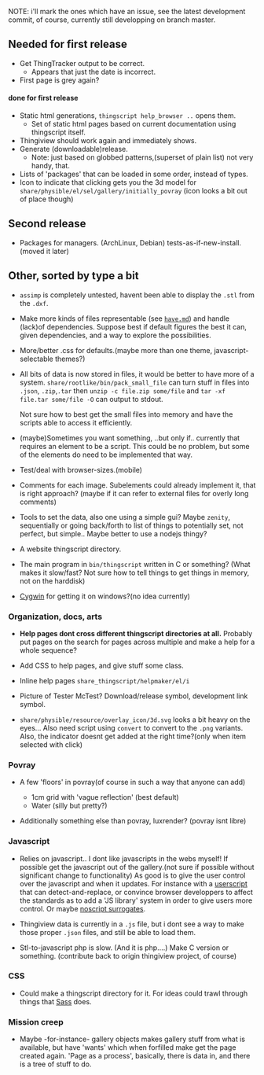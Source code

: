 
NOTE: i'll mark the ones which have an issue, see the latest development commit,
of course, currently still developping on branch master.

## Needed for first release
* Get ThingTracker output to be correct.
  + Appears that just the date is incorrect.
* First page is grey again?

#### done for first release
* Static html generations, `thingscript help_browser ..` opens them.
  + Set of static html pages based on current documentation using thingscript itself.
* Thingiview should work again and immediately shows.
* Generate (downloadable)release.
  + Note: just based on globbed patterns,(superset of plain list) not very handy, that. 
* Lists of 'packages' that can be loaded in some order, instead of types.
* Icon to indicate that clicking gets you the 3d model for
  `share/physible/el/sel/gallery/initially_povray` (icon looks a bit out of place though)

## Second release
* Packages for managers. (ArchLinux, Debian) tests-as-if-new-install.(moved it later)

## Other, sorted by type a bit

* `assimp` is completely untested, havent been able to display the `.stl` from the `.dxf`.

* Make more kinds of files representable 
  (see [`have.md`](have.md)) 
  and handle (lack)of dependencies. Suppose best if default figures the best it
  can, given dependencies, and a way to explore the possibilities.

* More/better .css for defaults.(maybe more than one theme, javascript-selectable themes?)

* All bits of data is now stored in files, it would be better to have more of a system.
  `share/rootlike/bin/pack_small_file` can turn  stuff in files into `.json`, 
  `.zip`,`.tar` then `unzip -c file.zip some/file` and `tar -xf file.tar some/file -O`
  can output to stdout.
  
  Not sure how to best get the small files into memory and have the scripts able
  to access it efficiently.

* (maybe)Sometimes you want something, ..but only if.. currently that requires an
  element to be a script. This could be no problem, but some of the elements do need
  to be implemented that way.

* Test/deal with browser-sizes.(mobile)

* Comments for each image.
  Subelements could already implement it, that is right approach?
  (maybe if it can refer to external files for overly long comments)

* Tools to set the data, also one using a simple gui? 
  Maybe `zenity`, sequentially or going back/forth to list of things to potentially set,
  not perfect, but simple..
  Maybe better to use a nodejs thingy?

* A website thingscript directory.

* The main program in `bin/thingscript` written in C or something?
  (What makes it slow/fast? Not sure how to tell things to get things in memory,
   not on the harddisk)

* [Cygwin](http://cygwin.com/) for getting it on windows?(no idea currently)

### Organization, docs, arts
* **Help pages dont cross different thingscript directories at all.**
  Probably put pages on the search for pages across multiple and make a help for
  a whole sequence?

* Add CSS to help pages, and give stuff some class.

* Inline help pages `share_thingscript/helpmaker/el/i`

* Picture of Tester McTest? Download/release symbol, development link symbol.

* `share/physible/resource/overlay_icon/3d.svg` looks a bit heavy on the eyes...
  Also need script using `convert` to convert to the `.png` variants. Also, the
  indicator doesnt get added at the right time?(only when item selected with click)


### Povray
* A few 'floors' in povray(of course in such a way that anyone can add)
  + 1cm grid with 'vague reflection' (best default)
  + Water (silly but pretty?)

* Additionally something else than povray, luxrender? (povray isnt libre)

### Javascript

* Relies on javascript.. I dont like javascripts in the webs myself! If possible
  get the javascript out of the gallery.(not sure if possible without significant 
  change to functionality) As good is to 
  give the user control over the javascript and when it updates. For instance
  with a [userscript](http://userscript.org/) that can detect-and-replace, or
  convince browser developpers to affect the standards as to add a 'JS library'
  system in order to give users more control. Or maybe 
  [noscript surrogates](http://hackademix.net/2011/09/29/script-surrogates-quick-reference/).

* Thingiview data is currently in a `.js` file, but i dont see a way to make those
  proper `.json` files, and still be able to load them.

* Stl-to-javascript php is slow. (And it is php....) Make C version or something.
  (contribute back to origin thingiview project, of course)

### CSS
* Could make a thingscript directory for it. For ideas could trawl through
  things that [Sass](http://sass-lang.com/) does.

### Mission creep

* Maybe -for-instance- gallery objects makes gallery stuff from what is available,
  but have 'wants' which when forfilled make get the page created again.
  'Page as a process', basically, there is data in, and there is a tree of stuff to do.
